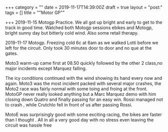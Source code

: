 +++
category = ""
date = 2019-11-17T14:39:00Z
draft = true
layout = "post:"
tags = []
title = "\"Motor GP\""

+++
2019-11-15 Motogp Practice. We all got up bright and early to get to the track in good time. Watched both Motogp sessions ebikes and Motogp, bright sunny day but bitterly cold wind. Also some retail therapy.

2019-11-17 Motogp. Freezing cold 6c at 6am as we walked Lotti before we left for the circuit. Only took 30 minutes door to door and no que at the gates.

Moto3 warm-up came first at 08.50 quickly followed by the other 2 class,no major incidents except Marquez falling.

The icy conditions continued with the wind showing its hand every now and again. Moto3 was the most incident packed with several major crashes, the Moto2 race was fairly normal with some toing and froing at the front. MotoGP never really looked anything but a Marc Marquez demo with him closing down Quatro and finally passing for an easy win. Rossi managed not to crash , while Crutchlo fell in front of us after passing Rossi.

MotoE was surprisingly good with some exciting racing, the bikes are faster than I thought . All in all a very good day with no stress even leaving the circuit was hassle free